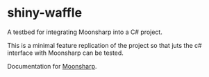 # shiny-waffle
A testbed for integrating Moonsharp into a C# project.

This is a minimal feature replication of the project so that juts the c# interface with Moonsharp can be tested.

Documentation for [Moonsharp](http://www.moonsharp.org/).
